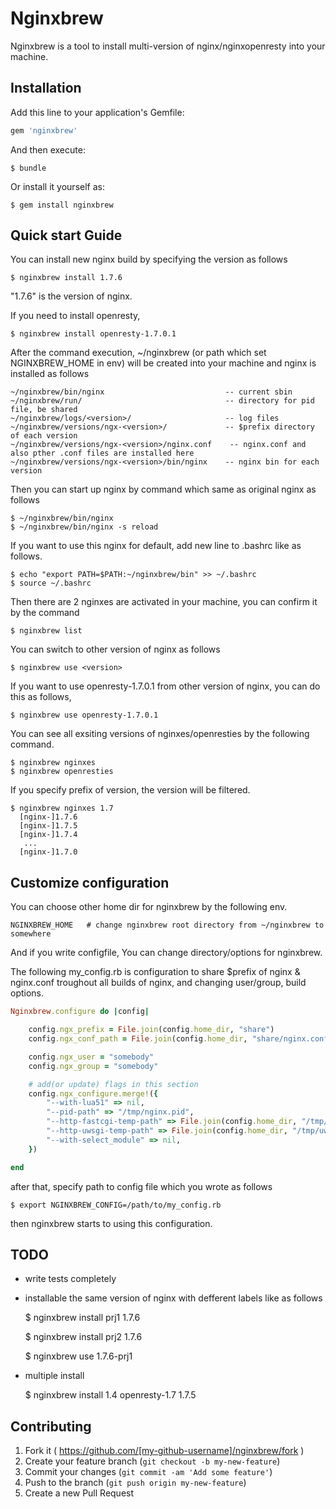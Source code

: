 # Nginxbrew

Nginxbrew is a tool to install multi-version of nginx/nginxopenresty into your machine.

## Installation

Add this line to your application's Gemfile:

```ruby
gem 'nginxbrew'
```

And then execute:

    $ bundle

Or install it yourself as:

    $ gem install nginxbrew

## Quick start Guide

You can install new nginx build by specifying the version as follows

    $ nginxbrew install 1.7.6

"1.7.6" is the version of nginx.

If you need to install openresty,

    $ nginxbrew install openresty-1.7.0.1


After the command execution, ~/nginxbrew (or path which set NGINXBREW_HOME in env) will be created into your machine and nginx is installed as follows

    ~/nginxbrew/bin/nginx                           -- current sbin
    ~/nginxbrew/run/                                -- directory for pid file, be shared
    ~/nginxbrew/logs/<version>/                     -- log files
    ~/nginxbrew/versions/ngx-<version>/             -- $prefix directory of each version
    ~/nginxbrew/versions/ngx-<version>/nginx.conf    -- nginx.conf and also pther .conf files are installed here
    ~/nginxbrew/versions/ngx-<version>/bin/nginx    -- nginx bin for each version


Then you can start up nginx by command which same as original nginx as follows

    $ ~/nginxbrew/bin/nginx
    $ ~/nginxbrew/bin/nginx -s reload


If you want to use this nginx for default, add new line to .bashrc like as follows.

    $ echo "export PATH=$PATH:~/nginxbrew/bin" >> ~/.bashrc
    $ source ~/.bashrc

Then there are 2 nginxes are activated in your machine, you can confirm it by the command

    $ nginxbrew list

You can switch to other version of nginx as follows

    $ nginxbrew use <version>

If you want to use openresty-1.7.0.1 from other version of nginx, you can do this as follows,

    $ nginxbrew use openresty-1.7.0.1


You can see all exsiting versions of nginxes/openresties by the following command.

    $ nginxbrew nginxes
    $ nginxbrew openresties

If you specify prefix of version, the version will be filtered. 

    $ nginxbrew nginxes 1.7
      [nginx-]1.7.6
      [nginx-]1.7.5
      [nginx-]1.7.4
       ...
      [nginx-]1.7.0


## Customize configuration

You can choose other home dir for nginxbrew by the following env.

    NGINXBREW_HOME   # change nginxbrew root directory from ~/nginxbrew to somewhere

And if you write configfile, You can change directory/options for nginxbrew.

The following my_config.rb is configuration to share $prefix of nginx & nginx.conf troughout all builds of nginx, and changing user/group, build options.

```ruby
Nginxbrew.configure do |config|

    config.ngx_prefix = File.join(config.home_dir, "share")
    config.ngx_conf_path = File.join(config.home_dir, "share/nginx.conf")

    config.ngx_user = "somebody"
    config.ngx_group = "somebody"

    # add(or update) flags in this section
    config.ngx_configure.merge!({
        "--with-lua51" => nil,
        "--pid-path" => "/tmp/nginx.pid",
        "--http-fastcgi-temp-path" => File.join(config.home_dir, "/tmp/fastcgi"),
        "--http-uwsgi-temp-path" => File.join(config.home_dir, "/tmp/uwsgi"),
        "--with-select_module" => nil,
    })

end
```


after that, specify path to config file which you wrote as follows

    $ export NGINXBREW_CONFIG=/path/to/my_config.rb


then nginxbrew starts to using this configuration.

## TODO

 - write tests completely
 - installable the same version of nginx with defferent labels like as follows

    $ nginxbrew install prj1 1.7.6

    $ nginxbrew install prj2 1.7.6

    $ nginxbrew use 1.7.6-prj1

 - multiple install

    $ nginxbrew install 1.4 openresty-1.7 1.7.5


## Contributing

1. Fork it ( https://github.com/[my-github-username]/nginxbrew/fork )
2. Create your feature branch (`git checkout -b my-new-feature`)
3. Commit your changes (`git commit -am 'Add some feature'`)
4. Push to the branch (`git push origin my-new-feature`)
5. Create a new Pull Request
